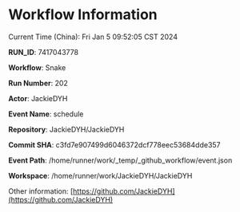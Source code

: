 # Workflow Information

Current Time (China): Fri Jan  5 09:52:05 CST 2024  

**RUN_ID**: 7417043778  

**Workflow**: Snake  

**Run Number**: 202  

**Actor**: JackieDYH  

**Event Name**: schedule  

**Repository**: JackieDYH/JackieDYH  

**Commit SHA**: c3fd7e907499d6046372dcf778eec53684dde357  

**Event Path**: /home/runner/work/_temp/_github_workflow/event.json  

**Workspace**: /home/runner/work/JackieDYH/JackieDYH  

Other information: [https://github.com/JackieDYH](https://github.com/JackieDYH)
